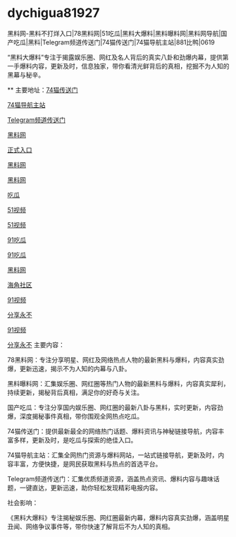 # dychigua81927
黑料网-黑料不打烊入口|78黑料网|51吃瓜|黑料大爆料|黑料曝料网|黑料网导航|国产吃瓜|黑料|Telegram频道传送门|74猫传送门|74猫导航主站|881比鸭|0619

“黑料大爆料”专注于揭露娱乐圈、网红及名人背后的真实八卦和劲爆内幕，提供第一手爆料内容，更新及时，信息独家，带你看清光鲜背后的真相，挖掘不为人知的黑幕与秘辛。

** 主要地址：<a href="https://74mao.com/">74猫传送门</a>

<a href="https://74mao.com/">74猫导航主站</a>

<a href="https://74mao.com/">Telegram频道传送门</a>

<a href="https://hj-301.pages.dev/">黑料网</a>

<a href="https://hj-309.pages.dev/">正式入口</a>

<a href="https://hj-356.pages.dev/">黑料网</a>

<a href="https://hj-348.pages.dev/">黑料网</a>

<a href="https://hj-344.pages.dev/">吃瓜</a>

<a href="https://hj-342.pages.dev/">51视频</a>

<a href="https://hj-337.pages.dev//">51视频</a>

<a href="https://hj-376.pages.dev/">91吃瓜</a>

<a href="https://hj-364.pages.dev/">91吃瓜</a>

<a href="https://hj-363.pages.dev/">黑料网</a>

<a href="https://hj-361.pages.dev/">海角社区</a>

<a href="https://hj-358.pages.dev/">91视频</a>

<a href="https://hj-357.pages.dev/">分享永不</a>

<a href="https://hj-554.pages.dev/">91视频</a>

<a href="https://hj-540.pages.dev/">分享永不</a>
主要内容：

78黑料网：专注分享明星、网红及网络热点人物的最新黑料与爆料，内容真实劲爆，更新迅速，揭示不为人知的内幕与八卦。

黑料曝料网：汇集娱乐圈、网红圈等热门人物的最新黑料与爆料，内容真实犀利，持续更新，揭秘背后真相，满足你的好奇与关注。

国产吃瓜：专注分享国内娱乐圈、网红圈的最新八卦与黑料，实时更新，内容劲爆，深度揭秘事件真相，带你围观全网热点吃瓜。

74猫传送门：提供最新最全的网络热门话题、爆料资讯与神秘链接导航，内容丰富多样，更新及时，是吃瓜与探索的绝佳入口。

74猫导航主站：汇集全网热门资源与爆料网站，一站式链接导航，更新及时，内容丰富，方便快捷，是网民获取黑料与热点的首选平台。

Telegram频道传送门：汇集优质频道资源，涵盖热点资讯、爆料内容与趣味话题，一键直达，更新迅速，助你轻松发现精彩电报内容。

社会影响：

《黑料大爆料》专注揭秘娱乐圈、网红圈最新内幕，爆料内容真实劲爆，涵盖明星丑闻、网络争议事件等，带你快速了解背后不为人知的真相。
